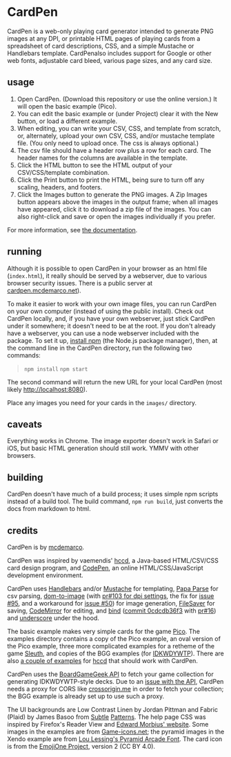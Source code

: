 CardPen
========

CardPen is a web-only playing card generator intended to generate PNG images at any DPI, or printable HTML pages of playing cards from a spreadsheet of card descriptions, CSS, and a simple Mustache or Handlebars template.  CardPenalso includes support for Google or other web fonts, adjustable card bleed, various page sizes, and any card size.

usage
--------

1. Open CardPen.  (Download this repository or use the online version.)  It will open the basic example (Pico).
2. You can edit the basic example or (under Project) clear it with the New button, or load a different example.
2. When editing, you can write your CSV, CSS, and template from scratch, or, alternately, upload your own CSV, CSS, and/or mustache template file.  (You only need to upload once.  The css is always optional.)
3. The csv file should have a header row plus a row for each card.  The header names for the columns are available in the template.  
3. Click the HTML button to see the HTML output of your CSV/CSS/template combination.
4. Click the Print button to print the HTML, being sure to turn off any scaling, headers, and footers.
4. Click the Images button to generate the PNG images.  A Zip Images button appears above the images in the output frame; when all images have appeared, click it to download a zip file of the images.  You can also right-click and save or open the images individually if you prefer.

For more information, see [the documentation](doc/index.md).

running
----------

Although it is possible to open CardPen in your browser as an html file (`index.html`), it really should be served by a webserver, due to various browser security issues.  There is a public server at [cardpen.mcdemarco.net](http://cardpen.mcdemarco.net)).

To make it easier to work with your own image files, you can run CardPen on your own computer (instead of using the public install).  Check out CardPen locally, and, if you have your own webserver, just stick CardPen under it somewhere; it doesn't need to be at the root.  If you don't already have a webserver, you can use a node webserver included with the package.  To set it up, [install npm](https://www.npmjs.com/get-npm) (the Node.js package manager), then, at the command line in the CardPen directory, run the following two commands:

> `npm install`
> `npm start`

The second command will return the new URL for your local CardPen (most likely [http://localhost:8080](http://localhost:8080)).

Place any images you need for your cards in the `images/` directory.

caveats
---------

Everything works in Chrome.  The image exporter doesn't work in Safari or iOS, but basic HTML generation should still work.  YMMV with other browsers.


building
-----------

CardPen doesn't have much of a build process; it uses simple npm scripts instead of a build tool.
The build command, `npm run build`, just converts the docs from markdown to html.

credits
---------

CardPen is by [mcdemarco](https://bitbucket.org/mcdemarco).

CardPen was inspired by vaemendis' [hccd](https://github.com/vaemendis/hccd/), a Java-based HTML/CSV/CSS card design program, and [CodePen](https://codepen.io), an online HTML/CSS/JavaScript development environment.

CardPen uses [Handlebars](http://handlebarsjs.com) and/or [Mustache](https://mustache.github.io) for templating, [Papa Parse](http://papaparse.com) for csv parsing, [dom-to-image](https://github.com/tsayen/dom-to-image/) (with [pr#103 for dpi settings](https://github.com/tsayen/dom-to-image/pull/103), the fix for [issue #95](https://github.com/tsayen/dom-to-image/issues/95), and a workaround for [issue #50](https://github.com/tsayen/dom-to-image/issues/50)) for image generation, [FileSaver](https://github.com/eligrey/FileSaver.js) for saving, [CodeMirror](http://codemirror.net) for editing, and [bind](https://github.com/remy/bind.js) ([commit 0cdcdb36f3](https://github.com/remy/bind.js/tree/0cdcdb36f3207191527c6de5367a518334f08d48) with [pr#16](https://github.com/remy/bind.js/pull/16/files)) and [underscore](http://underscorejs.org) under the hood.

The basic example makes very simple cards for the game [Pico](https://boardgamegeek.com/boardgame/2051/pico).  The examples directory contains a copy of the Pico example, an oval version of the Pico example, three more complicated examples for a retheme of the game [Sleuth](https://boardgamegeek.com/boardgame/594/sleuth), and copies of the BGG examples (for [IDKWDYWTP](https://boardgamegeek.com/boardgame/28567/i-dont-know-what-do-you-want-play)). There are also [a couple of examples](https://github.com/vaemendis/hccd/tree/master/examples) for [hccd](https://github.com/vaemendis/hccd/) that should work with CardPen.

CardPen uses the [BoardGameGeek API](https://boardgamegeek.com/wiki/page/BGG_XML_API2) to fetch your game collection for generating IDKWDYWTP-style decks.  Due to an [issue with the API](https://boardgamegeek.com/thread/1304818/cross-origin-resource-sharing-cors), CardPen needs a proxy for CORS like [crossorigin.me](https://github.com/technoboy10/crossorigin.me) in order to fetch your collection; the BGG example is already set up to use such a proxy.

The UI backgrounds are Low Contrast Linen by Jordan Pittman and Fabric (Plaid) by James Basoo from [Subtle](https://www.toptal.com/designers/subtlepatterns/low-contrast-linen/) [Patterns](https://www.toptal.com/designers/subtlepatterns/fabric-plaid/).  The help page CSS was inspired by Firefox's Reader View and [Edward Morbius' website](http://codepen.io/dredmorbius/pen/KpMqqB).  Some images in the examples are from [Game-icons.net](http://game-icons.net); the pyramid images in the Xendo example are from [Lou Lessing's Pyramid Arcade Font](http://www.looneylabs.com/other-pyramid-games).  The card icon is from the [EmojiOne Project](https://github.com/Ranks/emojione/blob/2.2.7/assets/svg/1f0cf.svg), version 2 (CC BY 4.0).


